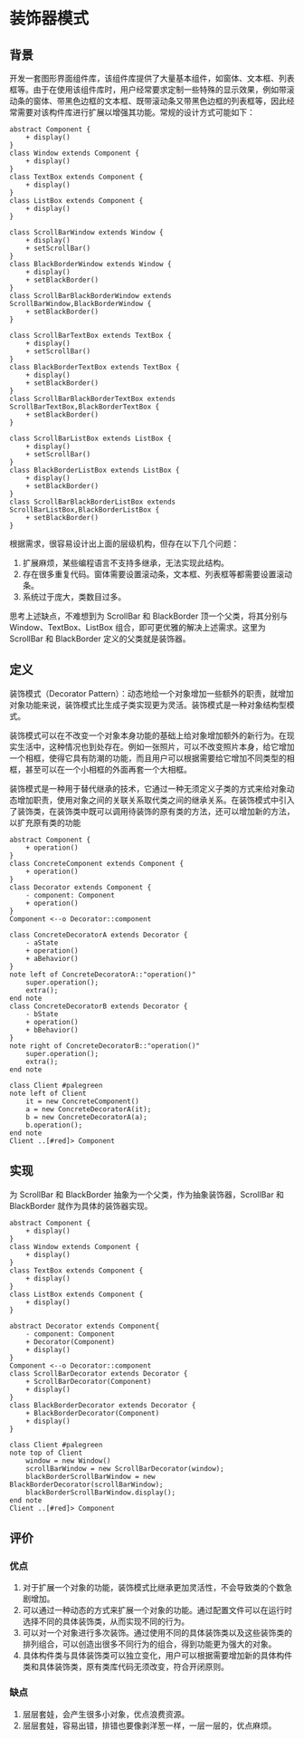 # 装饰器模式

## 背景
开发一套图形界面组件库，该组件库提供了大量基本组件，如窗体、文本框、列表框等。由于在使用该组件库时，用户经常要求定制一些特殊的显示效果，例如带滚动条的窗体、带黑色边框的文本框、既带滚动条又带黑色边框的列表框等，因此经常需要对该构件库进行扩展以增强其功能。常规的设计方式可能如下：
```{uml}
abstract Component {
    + display()
}
class Window extends Component {
    + display()
}
class TextBox extends Component {
    + display()
}
class ListBox extends Component {
    + display()
}

class ScrollBarWindow extends Window {
    + display()
    + setScrollBar()
}
class BlackBorderWindow extends Window {
    + display()
    + setBlackBorder()
}
class ScrollBarBlackBorderWindow extends ScrollBarWindow,BlackBorderWindow {
    + setBlackBorder()
}

class ScrollBarTextBox extends TextBox {
    + display()
    + setScrollBar()
}
class BlackBorderTextBox extends TextBox {
    + display()
    + setBlackBorder()
}
class ScrollBarBlackBorderTextBox extends ScrollBarTextBox,BlackBorderTextBox {
    + setBlackBorder()
}

class ScrollBarListBox extends ListBox {
    + display()
    + setScrollBar()
}
class BlackBorderListBox extends ListBox {
    + display()
    + setBlackBorder()
}
class ScrollBarBlackBorderListBox extends ScrollBarListBox,BlackBorderListBox {
    + setBlackBorder()
}
```
根据需求，很容易设计出上面的层级机构，但存在以下几个问题：
1. 扩展麻烦，某些编程语言不支持多继承，无法实现此结构。
2. 存在很多重复代码。窗体需要设置滚动条，文本框、列表框等都需要设置滚动条。
3. 系统过于庞大，类数目过多。

思考上述缺点，不难想到为  ScrollBar 和 BlackBorder 顶一个父类，将其分别与 Window、TextBox、ListBox 组合，即可更优雅的解决上述需求。这里为 ScrollBar 和 BlackBorder 定义的父类就是装饰器。

## 定义
装饰模式（Decorator Pattern）：动态地给一个对象增加一些额外的职责，就增加对象功能来说，装饰模式比生成子类实现更为灵活。装饰模式是一种对象结构型模式。


装饰模式可以在不改变一个对象本身功能的基础上给对象增加额外的新行为。在现实生活中，这种情况也到处存在。例如一张照片，可以不改变照片本身，给它增加一个相框，使得它具有防潮的功能，而且用户可以根据需要给它增加不同类型的相框，甚至可以在一个小相框的外面再套一个大相框。

装饰模式是一种用于替代继承的技术，它通过一种无须定义子类的方式来给对象动态增加职责，使用对象之间的关联关系取代类之间的继承关系。在装饰模式中引入了装饰类，在装饰类中既可以调用待装饰的原有类的方法，还可以增加新的方法，以扩充原有类的功能

```{uml}
abstract Component {
    + operation()
}
class ConcreteComponent extends Component {
    + operation()
}
class Decorator extends Component {
    - component: Component
    + operation()
}
Component <--o Decorator::component 

class ConcreteDecoratorA extends Decorator {
    - aState
    + operation()
    + aBehavior()
}
note left of ConcreteDecoratorA::"operation()"
    super.operation();
    extra();
end note
class ConcreteDecoratorB extends Decorator {
    - bState
    + operation()
    + bBehavior()
}
note right of ConcreteDecoratorB::"operation()"
    super.operation();
    extra();
end note

class Client #palegreen
note left of Client
    it = new ConcreteComponent()
    a = new ConcreteDecoratorA(it);
    b = new ConcreteDecoratorA(a);
    b.operation();
end note
Client ..[#red]> Component
```

## 实现
为 ScrollBar 和 BlackBorder 抽象为一个父类，作为抽象装饰器，ScrollBar 和 BlackBorder 就作为具体的装饰器实现。

```{uml}
abstract Component {
    + display()
}
class Window extends Component {
    + display()
}
class TextBox extends Component {
    + display()
}
class ListBox extends Component {
    + display()
}

abstract Decorator extends Component{
    - component: Component
    + Decorator(Component)
    + display()
}
Component <--o Decorator::component
class ScrollBarDecorator extends Decorator {
    + ScrollBarDecorator(Component)
    + display()
}
class BlackBorderDecorator extends Decorator {
    + BlackBorderDecorator(Component)
    + display()
}

class Client #palegreen
note top of Client
    window = new Window()
    scrollBarWindow = new ScrollBarDecorator(window);
    blackBorderScrollBarWindow = new BlackBorderDecorator(scrollBarWindow);
    blackBorderScrollBarWindow.display();
end note
Client ..[#red]> Component
```

## 评价
### 优点
1. 对于扩展一个对象的功能，装饰模式比继承更加灵活性，不会导致类的个数急剧增加。
2. 可以通过一种动态的方式来扩展一个对象的功能。通过配置文件可以在运行时选择不同的具体装饰类，从而实现不同的行为。
3. 可以对一个对象进行多次装饰。通过使用不同的具体装饰类以及这些装饰类的排列组合，可以创造出很多不同行为的组合，得到功能更为强大的对象。
4. 具体构件类与具体装饰类可以独立变化，用户可以根据需要增加新的具体构件类和具体装饰类，原有类库代码无须改变，符合开闭原则。

### 缺点
1. 层层套娃，会产生很多小对象，优点浪费资源。
2. 层层套娃，容易出错，排错也要像剥洋葱一样，一层一层的，优点麻烦。